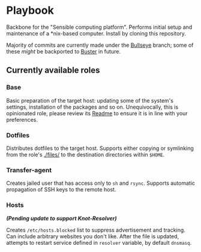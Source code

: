 # Playbook
Backbone for the "Sensible computing platform". Performs initial setup and maintenance of a \*nix-based computer. Install by cloning this repository.

Majority of commits are currently made under the [Bullseye](https://github.com/savchenko/debian/tree/bullseye) branch; some of these _might_ be backported to [Buster](https://github.com/savchenko/debian/tree/buster) in future.

## Currently available roles

### Base
Basic preparation of the target host: updating some of the system's settings, installation of the packages and so on. Unequivocally, this is opinionated role, please review its [Readme](https://github.com/savchenko/debian/blob/bullseye/roles/base/README.md) to ensure it is in line with your preferences.

### Dotfiles
Distributes dotfiles to the target host. Supports either copying or symlinking from the role's [./files/](https://github.com/savchenko/debian/tree/bullseye/roles/dotfiles/files) to the destination directories within `$HOME`.

### Transfer-agent
Creates jailed user that has access only to `sh` and `rsync`. Supports automatic propagation of SSH keys to the remote host.

### Hosts  
_**(Pending update to support Knot-Resolver)**_  

Creates `/etc/hosts.blocked` list to suppress advertisement and tracking.
Can include arbitrary websites you don't like. After the file is updated, attempts to restart service defined in `resolver` variable, by default `dnsmasq`.
